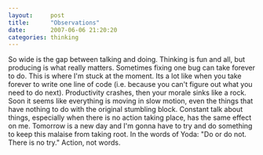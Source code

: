 ```yaml
---
layout:     post
title:      "Observations"
date:       2007-06-06 21:20:20
categories: thinking
---
```

So wide is the gap between talking and doing. Thinking is fun and all, but producing is what really matters. Sometimes fixing one bug can take forever to do. This is where I'm stuck at the moment. Its a lot like when you take forever to write one line of code (i.e. because you can't figure out what you need to do next). Productivity crashes, then your morale sinks like a rock. Soon it seems like everything is moving in slow motion, even the things that have nothing to do with the original stumbling block. Constant talk about things, especially when there is no action taking place, has the same effect on me. Tomorrow is a new day and I'm gonna have to try and do something to keep this malaise from taking root. In the words of Yoda: "Do or do not. There is no try." Action, not words.
